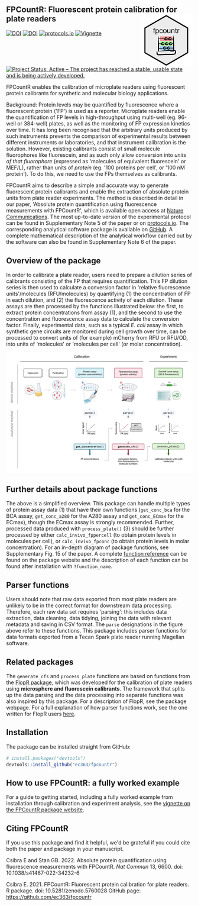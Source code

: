 ## FPCountR: Fluorescent protein calibration for plate readers <img src="man/figures/logo.png" align="right" width=140 height=140 alt="" />

[![DOI](http://img.shields.io/badge/Nature_Communications-10.1038/s41467--022--34232--6-f6f8fa.svg)](https://www.nature.com/articles/s41467-022-34232-6)
[![DOI](http://img.shields.io/badge/Zenodo-10.5281/zenodo.5760028-f6f8fa.svg)](https://doi.org/10.5281/zenodo.5760028)
[![protocols.io](http://img.shields.io/badge/protocols.io-Calibration_Protocol-f6f8fa.svg)](https://www.protocols.io/view/fpcount-protocol-in-lysate-purification-free-proto-dm6gpw43plzp/v2)
[![Vignette](http://img.shields.io/badge/fpcountr_package-Getting_Started_Vignette-f6f8fa.svg)](https://ec363.github.io/fpcountr/articles/fpcountr.html)
<!--- colours: nat comms: ffffff, zenodo: 0d82c3, protocols.io ffffff, github: f6f8fa -->
[![Project Status: Active – The project has reached a stable, usable state and is being actively developed.](https://www.repostatus.org/badges/latest/active.svg)](https://www.repostatus.org/#active)

FPCountR enables the calibration of microplate readers using fluorescent protein calibrants for synthetic and molecular biology applications.

Background: Protein levels may be quantified by fluorescence where a fluorescent protein ('FP') is used as a reporter. Microplate readers enable the quantification of FP levels in high-throughput using multi-well (eg. 96-well or 384-well) plates, as well as the monitoring of FP expression kinetics over time. It has long been recognised that the arbitrary units produced by such instruments prevents the comparison of experimental results between different instruments or laboratories, and that instrument calibration is the solution. However, existing calibrants consist of small molecule fluorophores like fluorescein, and as such only allow conversion into _units of that fluorophore_ (expressed as 'molecules of equivalent fluorescein' or MEF/L), rather than units of _protein_ (eg. '100 proteins per cell', or '100 nM protein'). To do this, we need to use the FPs themselves as calibrants.

FPCountR aims to describe a simple and accurate way to generate fluorescent protein calibrants and enable the extraction of absolute protein units from plate reader experiments. The method is described in detail in our paper, 'Absolute protein quantification using fluorescence measurements with FPCountR', which is available open access at [Nature Communications](https://www.nature.com/articles/s41467-022-34232-6). The most up-to-date version of the experimental protocol can be found in Supplementary Note 5 of the paper or on [protocols.io](https://www.protocols.io/view/fpcount-protocol-in-lysate-purification-free-proto-dm6gpw43plzp/v2). The corresponding analytical software package is available on [GitHub](https://github.com/ec363/fpcountr). A complete mathematical description of the analytical workflow carried out by the software can also be found in Supplementary Note 6 of the paper.

## Overview of the package

In order to calibrate a plate reader, users need to prepare a dilution series of calibrants consisting of the FP that requires quantification. This FP dilution series is then used to calculate a conversion factor in 'relative fluorescence units'/molecules (RFU/molecules) by quantifying (1) the concentration of FP in each dilution, and (2) the fluorescence activity of each dilution. These assays are then processed by the functions illustrated below: the first, to extract protein concentrations from assay (1), and the second to use the concentration and fluorescence assay data to calculate the conversion factor. Finally, experimental data, such as a typical _E. coli_ assay in which synthetic gene circuits are monitored during cell growth over time, can be processed to convert units of (for example) mCherry from RFU or RFU/OD, into units of 'molecules' or 'molecules per cell' (or molar concentration).

<p align="center">
  <img src="man/figures/gh_overview.png" width="720" />
</p>

## Further details about package functions

The above is a simplified overview. This package can handle multiple types of protein assay data (1) that have their own functions (`get_conc_bca` for the BCA assay, `get_conc_a280` for the A280 assay and `get_conc_ECmax` for the ECmax), though the ECmax assay is strongly recommended. Further, processed data produced with `process_plate()` (3) should be further processed by either `calc_invivo_fppercell` (to obtain protein levels in molecules per cell), or `calc_invivo_fpconc` (to obtain protein levels in molar concentration). For an in-depth diagram of package functions, see Supplementary Fig. 15 of the paper. A complete [function reference](https://ec363.github.io/fpcountr/reference/index.html) can be found on the package website and the description of each function can be found after installation with `?function_name`.

## Parser functions

Users should note that raw data exported from most plate readers are unlikely to be in the correct format for downstream data processing. Therefore, each raw data set requires 'parsing': this includes data extraction, data cleaning, data tidying, joining the data with relevant metadata and saving in CSV format. The `parse` designations in the figure above refer to these functions. This package includes parser functions for data formats exported from a Tecan Spark plate reader running Magellan software.

## Related packages

The `generate_cfs` and `process_plate` functions are based on functions from the [FlopR package](https://github.com/ucl-cssb/flopr), which was developed for the calibration of plate readers using **microsphere and fluorescein calibrants**. The framework that splits up the data parsing and the data processing into separate functions was also inspired by this package. For a description of FlopR, see the package webpage. For a full explanation of how parser functions work, see the one written for FlopR users [here](https://github.com/ucl-cssb/flopr#plate-reader-calibration).

## Installation

The package can be installed straight from GitHub:

```r
# install.packages("devtools")
devtools::install_github("ec363/fpcountr")
```

## How to use FPCountR: a fully worked example

For a guide to getting started, including a fully worked example from installation through calibration and experiment analysis, see the [vignette on the FPCountR package website](https://ec363.github.io/fpcountr/articles/fpcountr.html).

## Citing FPCountR

If you use this package and find it helpful, we'd be grateful if you could cite both the paper and package in your manuscript.

Csibra E and Stan GB. 2022. Absolute protein quantification using fluorescence measurements with FPCountR. _Nat Commun_ 13, 6600. doi: 10.1038/s41467-022-34232-6

Csibra E. 2021. FPCountR: Fluorescent protein calibration for plate readers. R package. doi: 10.5281/zenodo.5760028 GitHub page: https://github.com/ec363/fpcountr